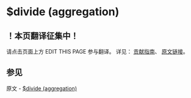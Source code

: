# $divide (aggregation)

## ！本页翻译征集中！

请点击页面上方 EDIT THIS PAGE 参与翻译。
详见：
[贡献指南]( https://github.com/JinMuInfo/MongoDB-Manual-zh/blob/master/CONTRIBUTING.md )、
[原文链接](  https://docs.mongodb.com/manual/reference/operator/aggregation/divide/  )。

## 参见

原文 - [$divide (aggregation)]( https://docs.mongodb.com/manual/reference/operator/aggregation/divide/ )

